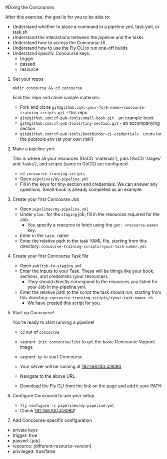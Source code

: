 #Doing the Concourses

After this exercise, the goal is for you to be able to:

* Understand whether to place a command in a pipeline.yml, task.yml, or task.sh
* Understand the interactions between the pipeline and the tasks
* Understand how to access the Concourse UI
* Understand how to use the Fly CLI to run one-off builds
* Understand specific Concourse keys:
  - trigger
  - passed
  - resource

1. Get your repos

    `mkdir concourse && cd concourse`

    Fork this repo and clone sample materials:
    * Fork and clone `git@github.com:<your-fork-name>/concourse-training-scripts.git` - this repo
    * `git@github.com:cf-pub-tools/small-book.git` - an example book
    * `git@github.com:cf-pub-tools/tiny-section.git` - an accompanying section
    * `git@github.com:cf-pub-tools/bookbinder-ci-credentials` - creds for the pubtools env (at your own risk!)

2. Make a pipeline.yml

    This is where all your resources (GoCD 'materials'), jobs (GoCD 'stages' and 'tasks'), and scripts (same in GoCD) are configured.

    * `cd concourse-training-scripts`
    * Open `pipelines/my-pipeline.yml`
    * Fill in the keys for tiny-section and credentials. We can answer any questions. Small-book is already completed as an example.

3. Create your first Concourse Job

    * Open `pipelines/my-pipeline.yml`
    * Under `plan:` for the `staging` job, fill in the resources required for the Job. 
        - You specify a resource to fetch using the `get: <resource-name>` key.
    * Enter in the `task:` name
    * Enter the relative path to the task YAML file, starting from this directory: `concourse-training-scripts/<your-task-name>.yml`

4. Create your first Concourse Task file

    * Open `publish-to-staging.yml` 
    * Enter the inputs to your Task. These will be things like your book, sections, and credentials (your resources).
        - They should directly correspond to the resources you listed for your Job in my-pipeline.yml.
    * Enter the relative path to the script the task should run, starting from this directory: `concourse-training-scripts/<your-task-name>.sh`
        - We have created this script for you.

5. Start up Concourse!

    You're ready to start running a pipeline! 

    * `cd` out of `concourse`
    * `vagrant init concourse/lite` to get the basic Concourse Vagrant image
    * `vagrant up` to start Concourse
    * Your server will be running at [192.168.100.4:8080](192.168.100.4:8080)

    * Navigate to the above URL 
    * Download the Fly CLI from the link on the page and add it your PATH

6. Configure Concourse to use your setup

    * `fly configure -c pipelines/my-pipeline.yml`
    * Check [192.168.100.4:8080](192.168.100.4:8080)!

7. Add Concourse-specific configuration


- private keys
- trigger: true
- passed: [job]
- resource: [different-resource-version]
- privileged: true/false






